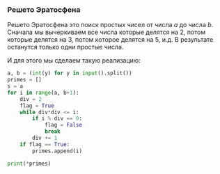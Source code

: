 ### Решето Эратосфена
Решето Эратосфена это  поиск простых чисел от числа $а$ до числа $b$.
Сначала мы вычеркиваем все числа которые делятся на 2, потом 
которые делятся на 3, потом которое делятся на 5, и.д. В результате 
останутся только одни простые числа.

И для этого мы сделаем такую реализацию:

```python
a, b = (int(y) for y in input().split())
primes = []
s = a
for i in range(a, b+1):
    div = 2
    flag = True
    while div*div <= i:
        if i % div == 0:
            flag = False
            break
        div += 1
    if flag == True:
        primes.append(i)

print(*primes)
```
